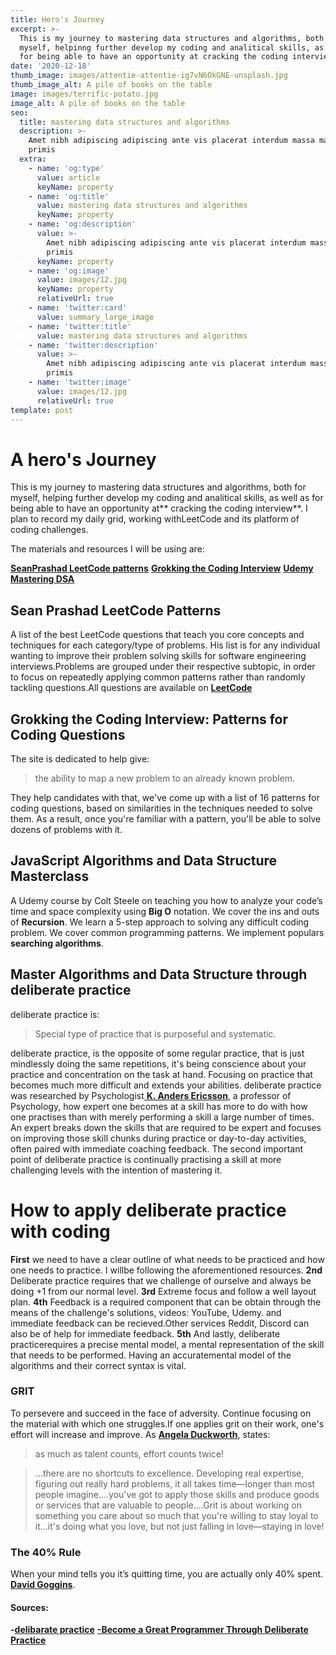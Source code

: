 ```yaml
---
title: Hero's Journey
excerpt: >-
  This is my journey to mastering data structures and algorithms, both for
  myself, helpinng further develop my coding and analitical skills, as well as
  for being able to have an opportunity at cracking the coding interview
date: '2020-12-18'
thumb_image: images/attentie-attentie-ig7vN6OkGNE-unsplash.jpg
thumb_image_alt: A pile of books on the table
image: images/terrific-potato.jpg
image_alt: A pile of books on the table
seo:
  title: mastering data structures and algorithms
  description: >-
    Amet nibh adipiscing adipiscing ante vis placerat interdum massa massa
    primis
  extra:
    - name: 'og:type'
      value: article
      keyName: property
    - name: 'og:title'
      value: mastering data structures and algorithms
      keyName: property
    - name: 'og:description'
      value: >-
        Amet nibh adipiscing adipiscing ante vis placerat interdum massa massa
        primis
      keyName: property
    - name: 'og:image'
      value: images/12.jpg
      keyName: property
      relativeUrl: true
    - name: 'twitter:card'
      value: summary_large_image
    - name: 'twitter:title'
      value: mastering data structures and algorithms
    - name: 'twitter:description'
      value: >-
        Amet nibh adipiscing adipiscing ante vis placerat interdum massa massa
        primis
    - name: 'twitter:image'
      value: images/12.jpg
      relativeUrl: true
template: post
---
```

# A hero's Journey

This is my journey to mastering data structures and algorithms, both for myself, helping further develop my coding and analitical skills, as well as for being able to have an opportunity at\*\* cracking the coding interview\*\*. I plan to record my daily grid, working withLeetCode and its platform of coding challenges.

The materials and resources I will be using are:

[**SeanPrashad LeetCode patterns**](https://seanprashad.com/leetcode-patterns/)
[**Grokking the Coding Interview**](https://www.educative.io/courses/grokking-the-coding-interview)
[**Udemy Mastering DSA**](https://seanprashad.com/leetcode-patterns/)

## Sean Prashad LeetCode Patterns

A list of the best LeetCode questions that teach you core concepts and techniques for each category/type of problems. His list is for any individual wanting to improve their problem solving skills for software engineering interviews.Problems are grouped under their respective subtopic, in order to focus on repeatedly applying common patterns rather than randomly tackling questions.All questions are available on
[**LeetCode**](https://leetcode.com)

## Grokking the Coding Interview: Patterns for Coding Questions

The site is dedicated to help give:

> the ability to map a new problem to an already known problem.

They help candidates with that, we've come up with a list of 16 patterns for coding questions, based on similarities in the techniques needed to solve them. As a result, once you're familiar with a pattern, you'll be able to solve dozens of problems with it.

## JavaScript Algorithms and Data Structure Masterclass

A Udemy course by Colt Steele on teaching you how to analyze your code’s time and space complexity using **Big O** notation.  We cover the ins and outs of **Recursion**.  We learn a 5-step approach to solving any difficult coding problem. We cover common programming patterns. We implement populars **searching algorithms**.

## Master Algorithms and Data Structure through deliberate practice

deliberate practice is:

> Special type of practice that is purposeful and systematic.

deliberate practice, is the opposite of some regular practice, that is just mindlessly doing the same repetitions, it's being conscience about your practice and concentration on the task at hand. Focusing on practice that becomes much more difficult and extends your abilities.
deliberate practice was researched by Psychologist[ **K. Anders Ericsson**](https://en.wikipedia.org/wiki/K.\_Anders_Ericsson), a professor of Psychology,  how expert one becomes at a skill has more to do with how one practises than with merely performing a skill a large number of times. An expert breaks down the skills that are required to be expert and focuses on improving those skill chunks during practice or day-to-day activities, often paired with immediate coaching feedback.
The second important point of deliberate practice is continually practising a skill at more challenging levels with the intention of mastering it.

# How to apply deliberate practice with coding

**First** we need to have a clear outline of what needs to be practiced and how one needs to practice. I willbe following the aforementioned resources. **2nd** Deliberate practice requires that we challenge of ourselve and always be doing +1 from our normal level. **3rd** Extreme focus and follow a well layout plan. **4th** Feedback is a required component that can be obtain through the means of the challenge's solutions, videos: YouTube, Udemy. and immediate feedback can be recieved.Other services Reddit, Discord can also be of help for immediate feedback. **5th** And lastly, deliberate practicerequires a precise mental model, a mental representation of the skill that needs to be performed. Having an accuratemental model of the algorithms and their correct syntax is vital.

### GRIT

To persevere and succeed in the face of adversity. Continue focusing on the material with which one struggles.If one applies grit on their work, one's effort will increase and improve.
As [**Angela Duckworth**](https://en.wikipedia.org/wiki/Angela_Duckworth), states:

> as much as talent counts, effort counts twice!

> ...there are no shortcuts to excellence. Developing real expertise, figuring out really hard problems, it all takes time―longer than most people imagine....you've got to apply those skills and produce goods or services that are valuable to people....Grit is about working on something you care about so much that you're willing to stay loyal to it...it's doing what you love, but not just falling in love―staying in love!

### The 40% Rule

When your mind tells you it’s quitting time, you are actually only 40% spent.[ **David Goggins**](https://davidgoggins.com).

#### **Sources**:

**-**[**delibarate practice**](https://en.wikipedia.org/wiki/Practice_\(learning_method\)#Deliberate_practice)
[**-Become a Great Programmer Through Deliberate Practice**](https://thelearningprogrammer.com/become-a-great-programmer-through-deliberate-practice\_/)
